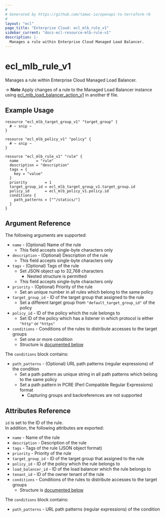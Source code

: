 ```yaml
---
#
# Generated by https://github.com/tamac-io/openapi-to-terraform-rb
#
layout: "ecl"
page_title: "Enterprise Cloud: ecl_mlb_rule_v1"
sidebar_current: "docs-ecl-resource-mlb-rule-v1"
description: |-
  Manages a rule within Enterprise Cloud Managed Load Balancer.
---
```


# ecl\_mlb\_rule\_v1

Manages a rule within Enterprise Cloud Managed Load Balancer.

-> **Note** Apply changes of a rule to the Managed Load Balancer instance using [ecl_mlb_load_balancer_action_v1](./ecl_mlb_load_balancer_action_v1) in another tf file.

## Example Usage

```hcl
resource "ecl_mlb_target_group_v1" "target_group" {
  # ~ snip ~
}

resource "ecl_mlb_policy_v1" "policy" {
  # ~ snip ~
}

resource "ecl_mlb_rule_v1" "rule" {
  name        = "rule"
  description = "description"
  tags = {
    key = "value"
  }
  priority        = 1
  target_group_id = ecl_mlb_target_group_v1.target_group.id
  policy_id       = ecl_mlb_policy_v1.policy.id
  conditions {
    path_patterns = ["^/statics/"]
  }
}
```

## Argument Reference

The following arguments are supported:

* `name` - (Optional) Name of the rule
    * This field accepts single-byte characters only
* `description` - (Optional) Description of the rule
    * This field accepts single-byte characters only
* `tags` - (Optional) Tags of the rule
    * Set JSON object up to 32,768 characters
        * Nested structure is permitted
    * This field accepts single-byte characters only
* `priority` - (Optional) Priority of the rule
    * Set an unique number in all rules which belong to the same policy
* `target_group_id` - ID of the target group that assigned to the rule
    * Set a different target group from `"default_target_group_id"` of the policy
* `policy_id` - ID of the policy which the rule belongs to
    * Set ID of the policy which has a listener in which protocol is either `"http"` or `"https"`
* `conditions` - Conditions of the rules to distribute accesses to the target groups
    * Set one or more condition
    * Structure is [documented below](#conditions)

<a name="conditions"></a>The `conditions` block contains:

* `path_patterns` - (Optional) URL path patterns (regular expressions) of the condition
    * Set a path pattern as unique string in all path patterns which belong to the same policy
    * Set a path pattern in PCRE (Perl Compatible Regular Expressions) format
        * Capturing groups and backreferences are not supported

## Attributes Reference

`id` is set to the ID of the rule.<br>
In addition, the following attributes are exported:

* `name` - Name of the rule
* `description` - Description of the rule
* `tags` - Tags of the rule (JSON object format)
* `priority` - Priority of the rule
* `target_group_id` - ID of the target group that assigned to the rule
* `policy_id` - ID of the policy which the rule belongs to
* `load_balancer_id` - ID of the load balancer which the rule belongs to
* `tenant_id` - ID of the owner tenant of the rule
* `conditions` - Conditions of the rules to distribute accesses to the target groups
    * Structure is [documented below](#conditions)

<a name="conditions"></a>The `conditions` block contains:

* `path_patterns` - URL path patterns (regular expressions) of the condition
